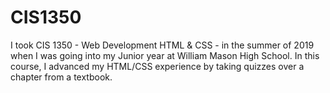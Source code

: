 # CIS1350
I took CIS 1350 - Web Development HTML &amp; CSS - in the summer of 2019 when I was going into my Junior year at William Mason High School. In this course, I advanced my HTML/CSS experience by taking quizzes over a chapter from a textbook.

